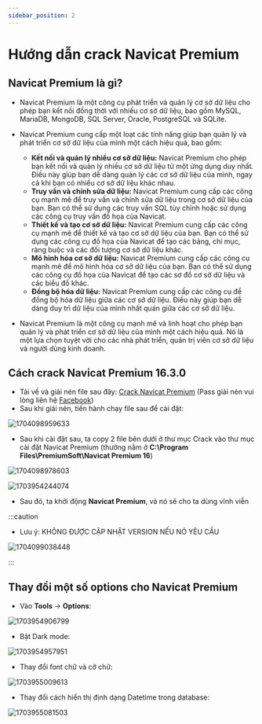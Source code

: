 ```yaml
---
sidebar_position: 2
---
```


# Hướng dẫn crack Navicat Premium

## Navicat Premium là gì?

- Navicat Premium là một công cụ phát triển và quản lý cơ sở dữ liệu cho phép bạn kết nối đồng thời với nhiều cơ sở dữ liệu, bao gồm MySQL, MariaDB, MongoDB, SQL Server, Oracle, PostgreSQL và SQLite.
- Navicat Premium cung cấp một loạt các tính năng giúp bạn quản lý và phát triển cơ sở dữ liệu của mình một cách hiệu quả, bao gồm:

  - **Kết nối và quản lý nhiều cơ sở dữ liệu:** Navicat Premium cho phép bạn kết nối và quản lý nhiều cơ sở dữ liệu từ một ứng dụng duy nhất. Điều này giúp bạn dễ dàng quản lý các cơ sở dữ liệu của mình, ngay cả khi bạn có nhiều cơ sở dữ liệu khác nhau.
  - **Truy vấn và chỉnh sửa dữ liệu:** Navicat Premium cung cấp các công cụ mạnh mẽ để truy vấn và chỉnh sửa dữ liệu trong cơ sở dữ liệu của bạn. Bạn có thể sử dụng các truy vấn SQL tùy chỉnh hoặc sử dụng các công cụ truy vấn đồ họa của Navicat.
  - **Thiết kế và tạo cơ sở dữ liệu:** Navicat Premium cung cấp các công cụ mạnh mẽ để thiết kế và tạo cơ sở dữ liệu của bạn. Bạn có thể sử dụng các công cụ đồ họa của Navicat để tạo các bảng, chỉ mục, ràng buộc và các đối tượng cơ sở dữ liệu khác.
  - **Mô hình hóa cơ sở dữ liệu:** Navicat Premium cung cấp các công cụ mạnh mẽ để mô hình hóa cơ sở dữ liệu của bạn. Bạn có thể sử dụng các công cụ đồ họa của Navicat để tạo các sơ đồ cơ sở dữ liệu và các biểu đồ khác.
  - **Đồng bộ hóa dữ liệu:** Navicat Premium cung cấp các công cụ để đồng bộ hóa dữ liệu giữa các cơ sở dữ liệu. Điều này giúp bạn dễ dàng duy trì dữ liệu của mình nhất quán giữa các cơ sở dữ liệu.

- Navicat Premium là một công cụ mạnh mẽ và linh hoạt cho phép bạn quản lý và phát triển cơ sở dữ liệu của mình một cách hiệu quả. Nó là một lựa chọn tuyệt vời cho các nhà phát triển, quản trị viên cơ sở dữ liệu và người dùng kinh doanh.

## Cách crack Navicat Premium 16.3.0

- Tải về và giải nén file sau đây: [Crack Navicat Premium](https://drive.google.com/file/d/1dzy9M2aGKuFUaQZRMmBtgGHbudFWHEae/view?usp=sharing) (Pass giải nén vui lòng liên hệ [Facebook](https://www.facebook.com/minhchi1509))
- Sau khi giải nén, tiến hành chạy file sau để cài đặt:

![1704098959633](image/navicat-installation/1704098959633.png)

- Sau khi cài đặt sau, ta copy 2 file bên dưới ở thư mục Crack vào thư mục cài đặt Navicat Premium (thường nằm ở **C:\Program Files\PremiumSoft\Navicat Premium 16**)

![1704098978603](image/navicat-installation/1704098978603.png)

![1703954244074](image/navicat-installation/1703954244074.png)

- Sau đó, ta khởi động **Navicat Premium**, và nó sẽ cho ta dùng vĩnh viễn

:::caution

- Lưu ý: KHÔNG ĐƯỢC CẬP NHẬT VERSION NẾU NÓ YÊU CẦU

![1704099038448](image/navicat-installation/1704099038448.png)

:::

## Thay đổi một số options cho Navicat Premium

- Vào **Tools** -> **Options**:

![1703954906799](image/navicat-installation/1703954906799.png)

- Bật Dark mode:

![1703954957951](image/navicat-installation/1703954957951.png)

- Thay đổi font chữ và cỡ chữ:

![1703955009613](image/navicat-installation/1703955009613.png)

- Thay đổi cách hiển thị định dạng Datetime trong database:

![1703955081503](image/navicat-installation/1703955081503.png)
